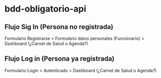 # bdd-obligatorio-api


## Flujo Sig In (Persona no registrada)
Formulario Registrarse > Formulario datos personales (Funcionario) > Dashboard (¿Carnet de Salud o Agenda?) 
## Flujo Log in (Persona ya registrada)
Formulario Login > Autenticado > Dashboard (¿Carnet de Salud o Agenda?) 